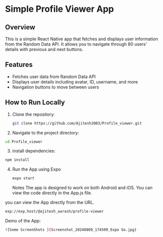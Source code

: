 # Simple Profile Viewer App

## Overview
This is a simple React Native app that fetches and displays user information from the Random Data API. It allows you to navigate through 80 users' details with previous and next buttons.

## Features
- Fetches user data from Random Data API
- Displays user details including avatar, ID, username, and more
- Navigation buttons to move between users

## How to Run Locally
1. Clone the repository:
   ```bash
   git clone https://github.com/Ajitesh2003/Profile_viewer.git
2. Navigate to the project directory:
```bash
cd Profile_viewer
```
3. install dependencies:
```bash
npm install
```
4. Run the App using Expo
   ```bash
   expo start
   ```
   Notes
The app is designed to work on both Android and iOS.
You can view the code directly in the App.js file.

you can view the App directly from the URL.
```bash
exp://exp.host/@ajitesh_aarash/profile-viewer
```

Demo of the App:

```bash
![Some ScreenShots ](Screenshot_20240809_174509_Expo Go.jpg)
```
